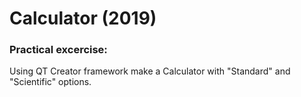 # Calculator (2019)
### Practical excercise:
Using QT Creator framework make a Calculator with "Standard" and "Scientific" options.
